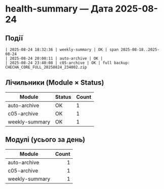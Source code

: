 ﻿# health-summary — Дата 2025-08-24

## Події
```
| 2025-08-24 18:32:36 | weekly-summary | OK | span 2025-08-18..2025-08-24
| 2025-08-24 20:00:11 | auto-archive | OK |
| 2025-08-24 23:40:08 | c05-archive | OK | full backup: CHECHA_CORE_FULL_20250824_234002.zip
```

## Лічильники (Module × Status)

| Module | Status | Count |
|---|---|---|
| auto-archive | OK | 1 |
| c05-archive | OK | 1 |
| weekly-summary | OK | 1 |

## Модулі (усього за день)

| Module | Count |
|---|---:|
| auto-archive | 1 |
| c05-archive | 1 |
| weekly-summary | 1 |
